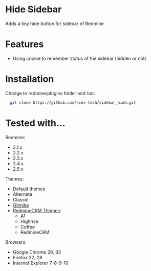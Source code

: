 Hide Sidebar
====================

Adds a tiny hide button for sidebar of Redmine

Features
====================

 * Using cookie to remember status of the sidebar (hidden or not)

Installation
====================
Change to redmine/plugins folder and run:
```bash
  git clone https://github.com/ries-tech/sidebar_hide.git
```

Tested with...
====================

Redmine:
 * 2.1.x
 * 2.2.x
 * 2.3.x
 * 2.4.x
 * 2.5.x

Themes:
 * Default themes
 * Alternate
 * Classic 
 * [Gitmike](https://github.com/makotokw/redmine-theme-gitmike)
 * [RedmineCRM Themes](http://redminecrm.com/projects/themes):
   * A1
   * Highrise
   * Coffee
   * RedmineCRM

Browsers:
 * Google Chrome 28, 33
 * Firefox 22, 28
 * Internet Explorer 7-8-9-10
